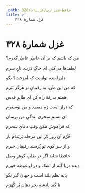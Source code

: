 ```yaml
---
_path: حافظ-شیرازی/غزلیات/328
title: >-
    غزل شمارهٔ ۳۲۸
---
```

# غزل شمارهٔ ۳۲۸

<div class="b" id="bn1"><div class="m1"><p>من که باشم که بر آن خاطِر عاطِر گذرم؟</p></div>
<div class="m2"><p>لطف‌ها می‌کنی ای خاکِ دَرَت، تاجِ سرم</p></div></div>
<div class="b" id="bn2"><div class="m1"><p>دلبرا بنده نوازیت که آموخت؟ بگو</p></div>
<div class="m2"><p>که من این ظَن، به رقیبانِ تو هرگز نَبَرم</p></div></div>
<div class="b" id="bn3"><div class="m1"><p>همتم بدرقهٔ راه کن ای طایرِ قدس</p></div>
<div class="m2"><p>که دراز است رَهِ مقصد و من نوسفرم</p></div></div>
<div class="b" id="bn4"><div class="m1"><p>ای نسیمِ سحری بندگیِ من برسان</p></div>
<div class="m2"><p>که فراموش مکن وقتِ دعایِ سحرم</p></div></div>
<div class="b" id="bn5"><div class="m1"><p>خُرَّم آن روز کز این مرحله بَربَندَم بار</p></div>
<div class="m2"><p>و از سرِ کوی تو پُرسند رفیقان خبرم</p></div></div>
<div class="b" id="bn6"><div class="m1"><p>حافظا شاید اگر در طلبِ گوهرِ وصل</p></div>
<div class="m2"><p>دیده دریا کُنَم از اشک و در او غوطه خورم</p></div></div>
<div class="b" id="bn7"><div class="m1"><p>پایه نظم بلند است و جهان گیر بگو</p></div>
<div class="m2"><p>تا کُنَد پادشهِ بحر دهان پُر گُهَرَم</p></div></div>
